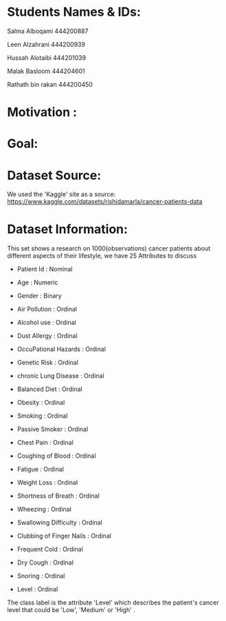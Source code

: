 # Students Names & IDs:

Salma Alboqami 444200887 

Leen Alzahrani 444200939

Hussah Alotaibi 444201039

Malak Basloom 444204601

Rathath bin rakan 444200450

# Motivation :

# Goal:

# Dataset Source:
We used the 'Kaggle' site  as a source: https://www.kaggle.com/datasets/rishidamarla/cancer-patients-data 

# Dataset Information:

This set shows a research on 1000(observations) cancer patients about different aspects of their lifestyle, we have 25 Attributes to discuss 

- Patient Id : Nominal

- Age : Numeric

- Gender : Binary

- Air Pollution : Ordinal

- Alcohol use : Ordinal

- Dust Allergy : Ordinal

- OccuPational Hazards : Ordinal

- Genetic Risk : Ordinal

- chronic Lung Disease : Ordinal

- Balanced Diet : Ordinal

- Obesity : Ordinal

- Smoking : Ordinal

- Passive Smoker : Ordinal

- Chest Pain : Ordinal

- Coughing of Blood : Ordinal

- Fatigue : Ordinal

- Weight Loss : Ordinal

- Shortness of Breath : Ordinal

- Wheezing : Ordinal

- Swallowing Difficulty : Ordinal

- Clubbing of Finger Nails : Ordinal

- Frequent Cold : Ordinal

- Dry Cough : Ordinal

- Snoring : Ordinal

- Level : Ordinal

The class label is the attribute 'Level' which describes the patient's cancer level that could be 'Low', 'Medium' or 'High' . 
